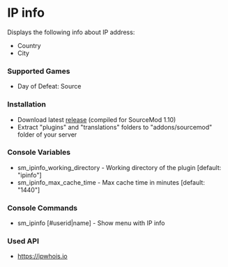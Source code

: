 # IP info

Displays the following info about IP address:

* Country
* City

### Supported Games

* Day of Defeat: Source

### Installation

* Download latest [release](https://github.com/Dron-elektron/ip-info/releases) (compiled for SourceMod 1.10)
* Extract "plugins" and "translations" folders to "addons/sourcemod" folder of your server

### Console Variables

* sm_ipinfo_working_directory - Working directory of the plugin [default: "ipinfo"]
* sm_ipinfo_max_cache_time - Max cache time in minutes [default: "1440"]

### Console Commands

* sm_ipinfo [#userid|name] - Show menu with IP info

### Used API

* https://ipwhois.io
